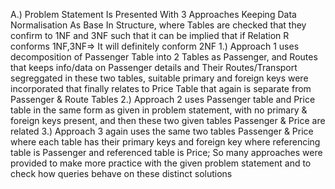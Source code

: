 A.) Problem Statement Is Presented With 3 Approaches Keeping Data Normalisation As Base In Structure, where Tables are checked that they confirm to 1NF and 3NF such that it can be implied that if Relation R conforms 1NF,3NF=> It will definitely conform 2NF 1.) Approach 1 uses decomposition of Passenger Table into 2 Tables as Passenger, and Routes that keeps info/data on Passenger details and Their Routes/Transport segreggated in
these two tables, suitable primary and foreign keys were incorporated that finally relates to Price Table that again is separate from Passenger & Route Tables 2.) Approach 2 uses Passenger table and Price table in the same form as given in problem statement, with no primary & foreign keys present, and then these two given tables Passenger & Price are related 3.) Approach 3 again uses the same two tables Passenger & Price where each table has their primary keys and foreign key where referencing table is Passenger and referenced table is Price; So many approaches were provided to make more practice with the given problem statement and to check how queries behave on these distinct solutions
